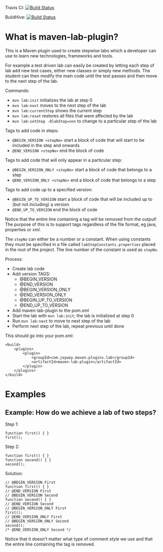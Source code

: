Travis CI: [![Build Status](https://secure.travis-ci.org/jayway/maven-lab-plugin.png)](http://travis-ci.org/jayway/maven-lab-plugin)

BuildHive: [![Build Status](https://buildhive.cloudbees.com/job/jayway/job/maven-lab-plugin/badge/icon)](https://buildhive.cloudbees.com/job/jayway/job/maven-lab-plugin/)

# What is maven-lab-plugin?

This is a Maven plugin used to create stepwise labs which a developer can use 
to learn new technologies, frameworks and tools.

For example a test driven lab can easily be created by letting each step of lab
add new test cases, either new classes or simply new methods. The student can 
then modify the main code until the test passes and then move to the next step 
of the lab. 

Commands:

* `mvn lab:init` initializes the lab at step 0
* `mvn lab:next` moves to the next step of the lab
* `mvn lab:currentStep` shows the current step
* `mvn lab:reset` restores all files that were affected by the lab
* `mvn lab:setStep -DlabStep=nnn` to change to a particular step of the lab

Tags to add code in steps:

* `@BEGIN_VERSION <stepNo>` start a block of code that will start to be included in the step and onwards
* `@END_VERSION <stepNo>` end the block of code

Tags to add code that will only appear in a particular step:

* `@BEGIN_VERSION_ONLY <stepNo>` start a block of code that belongs to a step 
* `@END_VERSION_ONLY <stepNo>` end a block of code that belongs to a step

Tags to add code up to a specified version:

* `@BEGIN_UP_TO_VERSION` start a block of code that will be included up to (but not including) a version
* `@END_UP_TO_VERSION` end the block of code

Notice that the entire line containing a tag will be removed from the output!
The purpose of this is to support tags regardless of the file format, eg java,
properties or xml.

The `stepNo` can either be a number or a constant. When using constants they
must be specified in a file called `labStepConstants.properties` placed in
the root of the project. The line number of the constant is used as `stepNo`. 

Process:

* Create lab code
* Add version TAGS:
    * @BEGIN_VERSION
    * @END_VERSION
    * @BEGIN_VERSION_ONLY
    * @END_VERSION_ONLY
    * @BEGIN_UP_TO_VERSION
    * @END_UP_TO_VERSION
* Add maven-lab-plugin to the pom.xml
* Start the lab with `mvn lab:init`; the lab is initialized at step 0
* Run `mvn lab:next` to move to next step of the lab
* Perform next step of the lab, repeat previous until done

This should go into your pom.xml:

    <build>
        <plugins>
            <plugin>
                <groupId>com.jayway.maven.plugins.lab</groupId>
                <artifactId>maven-lab-plugin</artifactId>
            </plugin>
        </plugins>
    </build>

# Examples

## Example: How do we achieve a lab of two steps?

Step 1:

    function first() { }
    first();

Step 2:

    function first() { }
    function second() { }
    second();
				
Solution:

    // @BEGIN_VERSION First
    function first() { }
    // @END_VERSION First
    // @BEGIN_VERSION Second
    function second() { }
    // @END_VERSION Second
    // @BEGIN_VERSION_ONLY First
    first();
    // @END_VERSION_ONLY First
    // @BEGIN_VERSION_ONLY Second
    second();
    /* @END_VERSION_ONLY Second */

Notice that it doesn't matter what type of comment style we use and that the
entire line containing the tag is removed.
